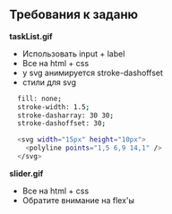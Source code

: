 ## Требования к заданю 
**taskList.gif**
  - Использовать input + label
  - Все на html + css
  - у svg анимируется stroke-dashoffset
  - стили для svg
  ```sh
    fill: none;
    stroke-width: 1.5;
    stroke-dasharray: 30 30;
    stroke-dashoffset: 30;

    <svg width="15px" height="10px">
      <polyline points="1,5 6,9 14,1" />
    </svg>
  ```

**slider.gif**
  - Все на html + css
  - Обратите внимание на flex'ы